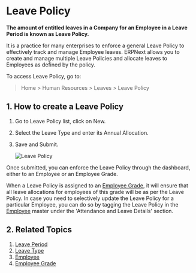 # Leave Policy

**The amount of entitled leaves in a Company for an Employee in a Leave Period is known as Leave Policy.**

It is a practice for many enterprises to enforce a general Leave Policy to effectively track and manage Employee leaves. ERPNext allows you to create and manage multiple Leave Policies and allocate leaves to Employees as defined by the policy.

To access Leave Policy, go to:

> Home > Human Resources > Leaves > Leave Policy

## 1. How to create a Leave Policy

1. Go to Leave Policy list, click on New.
1. Select the Leave Type and enter its Annual Allocation.
1. Save and Submit.


	<img class="screenshot" alt="Leave Policy"
	src="{{docs_base_url}}/v12/assets/img/human-resources/leave-policy.png">


Once submitted, you can enforce the Leave Policy through the dashboard, either to an Employee or an Employee Grade.

When a Leave Policy is assigned to an [Employee Grade](/docs/v12/user/manual/en/human-resources/employee-grade), it will ensure that all leave allocations for employees of this grade will be as per the Leave Policy. In case you need to selectively update the Leave Policy for a particular Employee, you can do so by tagging the Leave Policy in the [Employee](/docs/v12/user/manual/en/human-resources/employee) master under the 'Attendance and Leave Details' section.




## 2. Related Topics

1. [Leave Period](/docs/v12/user/manual/en/human-resources/leave-period)
1. [Leave Type](/docs/v12/user/manual/en/human-resources/leave-type)
1. [Employee](/docs/v12/user/manual/en/human-resources/employee)
1. [Employee Grade](/docs/v12/user/manual/en/human-resources/employee-grade)
